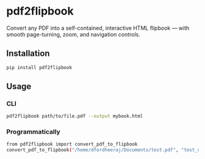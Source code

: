 # pdf2flipbook

Convert any PDF into a self-contained, interactive HTML flipbook — with smooth page-turning, zoom, and navigation controls.

## Installation

```bash
pip install pdf2flipbook
```

## Usage

### CLI
```bash
pdf2flipbook path/to/file.pdf --output mybook.html
```

### Programmatically

```bash
from pdf2flipbook import convert_pdf_to_flipbook
convert_pdf_to_flipbook("/home/dfordheeraj/Documents/test.pdf", "test_output.html")
```

